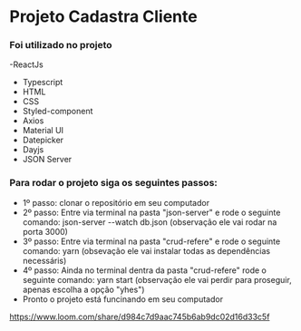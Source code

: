 # Projeto Cadastra Cliente

### Foi utilizado no projeto
-ReactJs
- Typescript
- HTML
- CSS
- Styled-component
- Axios
- Material UI
- Datepicker
- Dayjs
- JSON Server


### Para rodar o projeto siga os seguintes passos:
- 1º passo: clonar o repositório em seu computador
- 2º passo: Entre via terminal na pasta "json-server" e rode o seguinte comando: json-server --watch db.json (observação ele vai rodar na porta 3000)
- 3º passo: Entre via terminal na pasta "crud-refere" e rode o seguinte comando: yarn (obsevação ele vai instalar todas as dependências necessáris)
- 4º passo: Ainda no terminal dentra da pasta "crud-refere" rode o seguinte comando: yarn start (observação ele vai perdir para proseguir, apenas escolha a opção "yhes")
- Pronto o projeto está funcinando em seu computador


https://www.loom.com/share/d984c7d9aac745b6ab9dc02d16d33c5f
